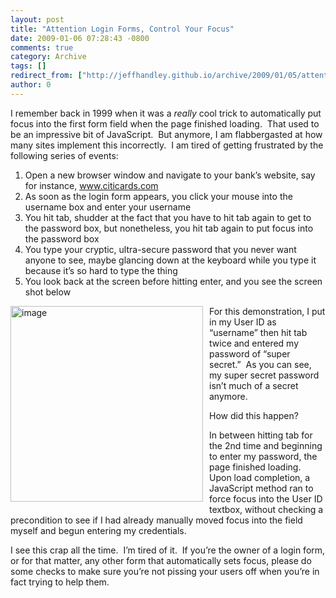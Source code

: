 ```yaml
---
layout: post
title: "Attention Login Forms, Control Your Focus"
date: 2009-01-06 07:28:43 -0800
comments: true
category: Archive
tags: []
redirect_from: ["http://jeffhandley.github.io/archive/2009/01/05/attention-login-forms-control-your-focus.aspx"]
author: 0
---
```

<!-- more -->
<p>I remember back in 1999 when it was a <em>really</em> cool trick to automatically put focus into the first form field when the page finished loading.  That used to be an impressive bit of JavaScript.  But anymore, I am flabbergasted at how many sites implement this incorrectly.  I am tired of getting frustrated by the following series of events:</p>  <ol>   <li>Open a new browser window and navigate to your bank’s website, say for instance, <a href="http://www.citicards.com">www.citicards.com</a></li>    <li>As soon as the login form appears, you click your mouse into the username box and enter your username</li>    <li>You hit tab, shudder at the fact that you have to hit tab again to get to the password box, but nonetheless, you hit tab again to put focus into the password box</li>    <li>You type your cryptic, ultra-secure password that you never want anyone to see, maybe glancing down at the keyboard while you type it because it’s so hard to type the thing</li>    <li>You look back at the screen before hitting enter, and you see the screen shot below</li> </ol>  <p><img title="image" style="display: inline; margin: 0px 10px 10px 0px" height="313" alt="image" src="http://blog.jeffhandley.com/Images/PostImages/AttentionLoginFormsControlYourFocus_14A11/image.png" width="308" align="left" /> </p>  <p>For this demonstration, I put in my User ID as “username” then hit tab twice and entered my password of “super secret.”  As you can see, my super secret password isn’t much of a secret anymore.</p>  <p>How did this happen?</p>  <p>In between hitting tab for the 2nd time and beginning to enter my password, the page finished loading.  Upon load completion, a JavaScript method ran to force focus into the User ID textbox, without checking a precondition to see if I had already manually moved focus into the field myself and begun entering my credentials.</p>  <p>I see this crap all the time.  I’m tired of it.  If you’re the owner of a login form, or for that matter, any other form that automatically sets focus, please do some checks to make sure you’re not pissing your users off when you’re in fact trying to help them.</p>

